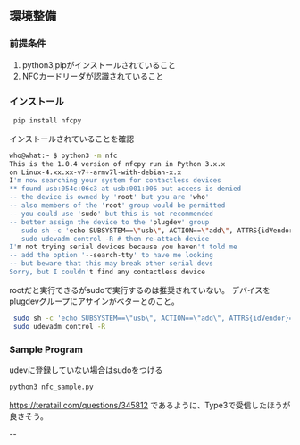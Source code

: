 
## 環境整備

### 前提条件

1.  python3,pipがインストールされていること
2. NFCカードリーダが認識されていること

### インストール

```bash
 pip install nfcpy
```

インストールされていることを確認

```bash
who@what:~ $ python3 -m nfc
This is the 1.0.4 version of nfcpy run in Python 3.x.x
on Linux-4.xx.xx-v7+-armv7l-with-debian-x.x
I'm now searching your system for contactless devices
** found usb:054c:06c3 at usb:001:006 but access is denied
-- the device is owned by 'root' but you are 'who'
-- also members of the 'root' group would be permitted
-- you could use 'sudo' but this is not recommended
-- better assign the device to the 'plugdev' group
   sudo sh -c 'echo SUBSYSTEM==\"usb\", ACTION==\"add\", ATTRS{idVendor}==\"054c\", ATTRS{idProduct}==\"06c3\", GROUP=\"plugdev\" >> /etc/udev/rules.d/nfcdev.rules'
   sudo udevadm control -R # then re-attach device
I'm not trying serial devices because you haven't told me
-- add the option '--search-tty' to have me looking
-- but beware that this may break other serial devs
Sorry, but I couldn't find any contactless device
```

rootだと実行できるがsudoで実行するのは推奨されていない。
デバイスをplugdevグループにアサインがベターとのこと。


```bash
 sudo sh -c 'echo SUBSYSTEM==\"usb\", ACTION==\"add\", ATTRS{idVendor}==\"054c\", ATTRS{idProduct}==\"06c3\", GROUP=\"plugdev\" >> /etc/udev/rules.d/nfcdev.rules'
 sudo udevadm control -R
```


### Sample Program

udevに登録していない場合はsudoをつける

```bash
python3 nfc_sample.py
```



https://teratail.com/questions/345812
であるように、Type3で受信したほうが良さそう。


--



